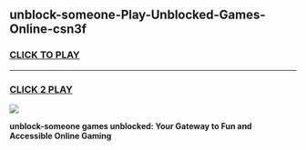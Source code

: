 
## unblock-someone-Play-Unblocked-Games-Online-csn3f
<h3>
<a href="https://premium76.site?title=unblock-someone&ref=25A">CLICK TO PLAY</a></h3>
<hr>

<h3>
<a href="https://premium76.site?title=unblock-someone&ref=25A">CLICK 2 PLAY</a>
  
</h3>

<a href="https://premium76.site?title=unblock-someone&ref=25A"><img src="https://clearcache.store/games.png"></a>


**unblock-someone games unblocked: Your Gateway to Fun and Accessible Online Gaming**
